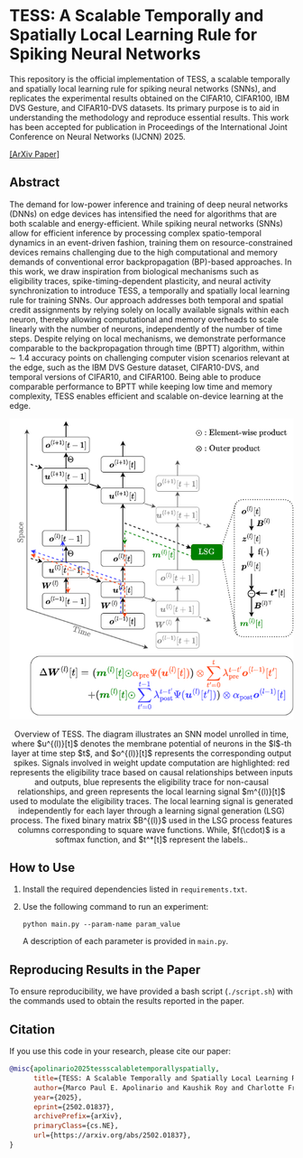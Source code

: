 # TESS: A Scalable Temporally and Spatially Local Learning Rule for Spiking Neural Networks

This repository is the official implementation of TESS, a scalable temporally and spatially local learning rule for spiking neural networks (SNNs), and replicates the experimental results obtained on the CIFAR10, CIFAR100, IBM DVS Gesture, and CIFAR10-DVS datasets. Its primary purpose is to aid in understanding the methodology and reproduce essential results. This work has been accepted for publication in Proceedings of the International Joint Conference on Neural Networks (IJCNN) 2025.

[[ArXiv Paper]](https://arxiv.org/abs/2502.01837)

## Abstract
The demand for low-power inference and training of deep neural networks (DNNs) on edge devices has intensified the need for algorithms that are both scalable and energy-efficient. While spiking neural networks (SNNs) allow for efficient inference by processing complex spatio-temporal dynamics in an event-driven fashion, training them on resource-constrained devices remains challenging due to the high computational and memory demands of conventional error backpropagation (BP)-based approaches. In this work, we draw inspiration from biological mechanisms such as eligibility traces, spike-timing-dependent plasticity, and neural activity synchronization to introduce TESS, a temporally and spatially local learning rule for training SNNs. Our approach addresses both temporal and spatial credit assignments by relying solely on locally available signals within each neuron, thereby allowing computational and memory overheads to scale linearly with the number of neurons, independently of the number of time steps. Despite relying on local mechanisms, we demonstrate performance comparable to the backpropagation through time (BPTT) algorithm, within $\sim1.4$ accuracy points on challenging computer vision scenarios relevant at the edge, such as the IBM DVS Gesture dataset, CIFAR10-DVS, and temporal versions of CIFAR10, and CIFAR100. Being able to produce comparable performance to BPTT while keeping low time and memory complexity, TESS enables efficient and scalable on-device learning at the edge.

<p align = "center">
<img src = "./images/TESS_diagram.png">
</p>
<p align = "center">
Overview of TESS. The diagram illustrates an SNN model unrolled in time, where $u^{(l)}[t]$ denotes the membrane potential of neurons in the $l$-th layer at time step $t$, and $o^{(l)}[t]$ represents the corresponding output spikes. Signals involved in weight update computation are highlighted: red represents the eligibility trace based on causal relationships between inputs and outputs, blue represents the eligibility trace for non-causal relationships, and green represents the local learning signal $m^{(l)}[t]$ used to modulate the eligibility traces. The local learning signal is generated independently for each layer through a learning signal generation (LSG) process. The fixed binary matrix $B^{(l)}$ used in the LSG process features columns corresponding to square wave functions. While, $f(\cdot)$ is a softmax function, and $t^*[t]$ represent the labels..
</p>

## How to Use

1. Install the required dependencies listed in `requirements.txt`. 
2. Use the following command to run an experiment:

    ```shell
    python main.py --param-name param_value
    ```

    A description of each parameter is provided in `main.py`.

## Reproducing Results in the Paper

To ensure reproducibility, we have provided a bash script (`./script.sh`) with the commands used to obtain the results reported in the paper.

## Citation

If you use this code in your research, please cite our paper:

```bibtex
@misc{apolinario2025tessscalabletemporallyspatially,
      title={TESS: A Scalable Temporally and Spatially Local Learning Rule for Spiking Neural Networks}, 
      author={Marco Paul E. Apolinario and Kaushik Roy and Charlotte Frenkel},
      year={2025},
      eprint={2502.01837},
      archivePrefix={arXiv},
      primaryClass={cs.NE},
      url={https://arxiv.org/abs/2502.01837}, 
}
```
